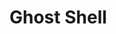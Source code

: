 <html>
  <head>
    <h1 style="00ff00";>Ghost Shell</h1>   
  </head>
<body>
  <center>
  <script>alert(document.domain)</script>
</body>
</html>
